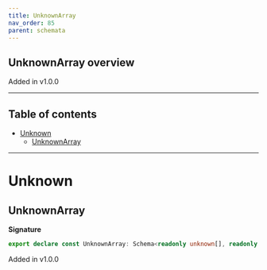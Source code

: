 ```yaml
---
title: UnknownArray
nav_order: 85
parent: schemata
---
```


## UnknownArray overview

Added in v1.0.0

---

<h2 class="text-delta">Table of contents</h2>

- [Unknown](#unknown)
  - [UnknownArray](#unknownarray)

---

# Unknown

## UnknownArray

**Signature**

```ts
export declare const UnknownArray: Schema<readonly unknown[], readonly unknown[]>
```

Added in v1.0.0
